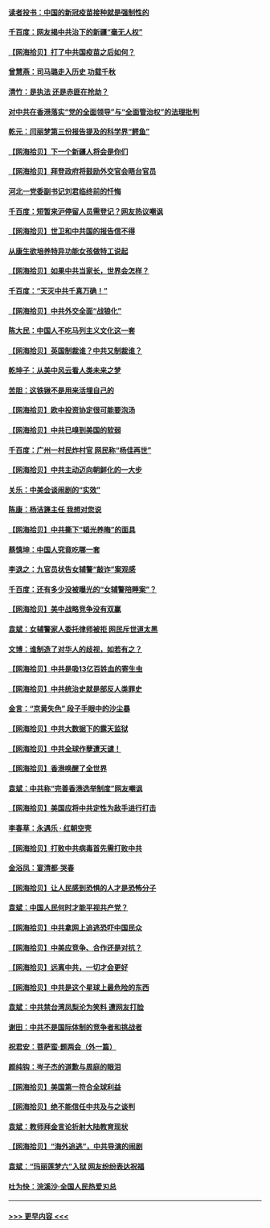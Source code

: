 #### [读者投书：中国的新冠疫苗接种就是强制性的](../pages/nsc993/n12859932.md?t=04071002) 
#### [千百度：网友揭中共治下的新疆“毫无人权”](../pages/nsc993/n12858385.md?t=04071002) 
#### [【网海拾贝】打了中共国疫苗之后如何？](../pages/nsc993/n12857866.md?t=04071002) 
#### [曾慧燕：司马璐走入历史 功载千秋](../pages/nsc993/n12856996.md?t=04071002) 
#### [清竹：是执法 还是赤匪在抢劫？](../pages/nsc993/n12856952.md?t=04071002) 
#### [对中共在香港落实“党的全面领导”与“全面管治权”的法理批判](../pages/nsc993/n12856929.md?t=04071002) 
#### [乾元：闫丽梦第三份报告提及的科学界“鳄鱼”](../pages/nsc993/n12855985.md?t=04071002) 
#### [【网海拾贝】下一个新疆人将会是你们](../pages/nsc993/n12855864.md?t=04071002) 
#### [【网海拾贝】拜登政府将鼓励外交官会晤台官员](../pages/nsc993/n12853615.md?t=04071002) 
#### [河北一党委副书记刘君临终前的忏悔](../pages/nsc993/n12849420.md?t=04071002) 
#### [千百度：短暂来沪停留人员需登记？网友热议嘲讽](../pages/nsc993/n12853497.md?t=04071002) 
#### [【网海拾贝】世卫和中共国的报告信不得](../pages/nsc993/n12850902.md?t=04071002) 
#### [从康生欲培养特异功能女孩做特工说起](../pages/nsc993/n12849289.md?t=04071002) 
#### [【网海拾贝】如果中共当家长，世界会怎样？](../pages/nsc993/n12848436.md?t=04071002) 
#### [千百度：“天灭中共千真万确！”](../pages/nsc993/n12845659.md?t=04071002) 
#### [【网海拾贝】中共外交全面“战狼化”](../pages/nsc993/n12845607.md?t=04071002) 
#### [陈大民：中国人不吃马列主义文化这一套](../pages/nsc993/n12842496.md?t=04071002) 
#### [【网海拾贝】英国制裁谁？中共又制裁谁？](../pages/nsc993/n12840909.md?t=04071002) 
#### [乾坤子：从美中风云看人类未来之梦](../pages/nsc993/n12840590.md?t=04071002) 
#### [苦胆：这铁锹不是用来活埋自己的](../pages/nsc993/n12839512.md?t=04071002) 
#### [【网海拾贝】欧中投资协定很可能要泡汤](../pages/nsc993/n12835122.md?t=04071002) 
#### [【网海拾贝】中共已嗅到美国的软弱](../pages/nsc993/n12832411.md?t=04071002) 
#### [千百度：广州一村民炸村官 网民称“杨佳再世”](../pages/nsc993/n12832380.md?t=04071002) 
#### [【网海拾贝】中共主动迈向朝鲜化的一大步](../pages/nsc993/n12829887.md?t=04071002) 
#### [关乐：中美会谈闹剧的“实效”](../pages/nsc993/n12826698.md?t=04071002) 
#### [陈康：杨洁篪主任  我想对您说](../pages/nsc993/n12826609.md?t=04071002) 
#### [【网海拾贝】中共撕下“韬光养晦”的面具](../pages/nsc993/n12826459.md?t=04071002) 
#### [蔡慎坤：中国人究竟吃哪一套](../pages/nsc993/n12826010.md?t=04071002) 
#### [李退之：九官员状告女辅警“敲诈”案观感](../pages/nsc993/n12823984.md?t=04071002) 
#### [千百度：还有多少没被曝光的“女辅警陪睡案”？](../pages/nsc993/n12822136.md?t=04071002) 
#### [【网海拾贝】美中战略竞争没有双赢](../pages/nsc993/n12822105.md?t=04071002) 
#### [袁斌：女辅警家人委托律师被拒 网民斥世道太黑](../pages/nsc993/n12822004.md?t=04071002) 
#### [文博：谁制造了对华人的歧视，如若有之？](../pages/nsc993/n12821635.md?t=04071002) 
#### [【网海拾贝】中共是吸13亿百姓血的寄生虫](../pages/nsc993/n12819191.md?t=04071002) 
#### [【网海拾贝】中共统治史就是部反人类罪史](../pages/nsc993/n12816738.md?t=04071002) 
#### [金言：“京黄失色” 段子手眼中的沙尘暴](../pages/nsc993/n12815700.md?t=04071002) 
#### [【网海拾贝】中共大数据下的露天监狱](../pages/nsc993/n12811075.md?t=04071002) 
#### [【网海拾贝】中共全球作孽遭天谴！](../pages/nsc993/n12810258.md?t=04071002) 
#### [【网海拾贝】香港唤醒了全世界](../pages/nsc993/n12809100.md?t=04071002) 
#### [袁斌：中共称“完善香港选举制度”网友嘲讽](../pages/nsc993/n12808994.md?t=04071002) 
#### [【网海拾贝】美国应将中共定性为敌手进行打击](../pages/nsc993/n12806870.md?t=04071002) 
#### [李春草：永遇乐 · 红朝空壳](../pages/nsc993/n12805365.md?t=04071002) 
#### [【网海拾贝】打败中共病毒首先需打败中共](../pages/nsc993/n12803930.md?t=04071002) 
#### [金浴凤：宴清都‧哭春](../pages/nsc993/n12801601.md?t=04071002) 
#### [【网海拾贝】让人民感到恐惧的人才是恐怖分子](../pages/nsc993/n12799347.md?t=04071002) 
#### [袁斌：中国人民何时才能平视共产党？](../pages/nsc993/n12799306.md?t=04071002) 
#### [【网海拾贝】中共拿网上追逃恐吓中国民众](../pages/nsc993/n12796905.md?t=04071002) 
#### [【网海拾贝】中美应竞争、合作还是对抗？](../pages/nsc993/n12794675.md?t=04071002) 
#### [【网海拾贝】远离中共，一切才会更好](../pages/nsc993/n12793572.md?t=04071002) 
#### [【网海拾贝】中共是这个星球上最危险的东西](../pages/nsc993/n12791400.md?t=04071002) 
#### [袁斌：中共禁台湾凤梨沦为笑料 遭网友打脸](../pages/nsc993/n12791335.md?t=04071002) 
#### [谢田：中共不是国际体制的竞争者和挑战者](../pages/nsc993/n12791212.md?t=04071002) 
#### [祝君安：菩萨蛮·题两会（外一篇）](../pages/nsc993/n12786801.md?t=04071002) 
#### [颜纯钩：岑子杰的道歉与周庭的眼泪](../pages/nsc993/n12786775.md?t=04071002) 
#### [【网海拾贝】美国第一符合全球利益](../pages/nsc993/n12786666.md?t=04071002) 
#### [【网海拾贝】绝不能信任中共及与之谈判](../pages/nsc993/n12784266.md?t=04071002) 
#### [袁斌：教师拜金言论折射大陆教育现状](../pages/nsc993/n12783868.md?t=04071002) 
#### [【网海拾贝】“海外追逃”，中共导演的闹剧](../pages/nsc993/n12781638.md?t=04071002) 
#### [袁斌：“玛丽莲梦六”入狱 网友纷纷表达祝福](../pages/nsc993/n12781432.md?t=04071002) 
#### [吐为快：浣溪沙·全国人民热爱刃总](../pages/nsc993/n12781393.md?t=04071002) 

----
#### [ >>> 更早内容 <<< ](../indexes/nsc993-earlier.md)
